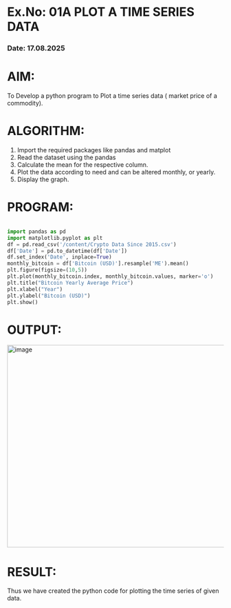 # Ex.No: 01A PLOT A TIME SERIES DATA
###  Date: 17.08.2025

# AIM:
To Develop a python program to Plot a time series data ( market price of a commodity).

# ALGORITHM:
1. Import the required packages like pandas and matplot
2. Read the dataset using the pandas
3. Calculate the mean for the respective column.
4. Plot the data according to need and can be altered monthly, or yearly.
5. Display the graph.
# PROGRAM:
```python

import pandas as pd
import matplotlib.pyplot as plt
df = pd.read_csv('/content/Crypto Data Since 2015.csv')
df['Date'] = pd.to_datetime(df['Date'])
df.set_index('Date', inplace=True)
monthly_bitcoin = df['Bitcoin (USD)'].resample('ME').mean()
plt.figure(figsize=(10,5))
plt.plot(monthly_bitcoin.index, monthly_bitcoin.values, marker='o')
plt.title("Bitcoin Yearly Average Price")
plt.xlabel("Year")
plt.ylabel("Bitcoin (USD)")
plt.show()

```

# OUTPUT:

<img width="887" height="470" alt="image" src="https://github.com/user-attachments/assets/1b0726c5-31da-4da2-89df-20c697299bf4" />

# RESULT:
Thus we have created the python code for plotting the time series of given data.
